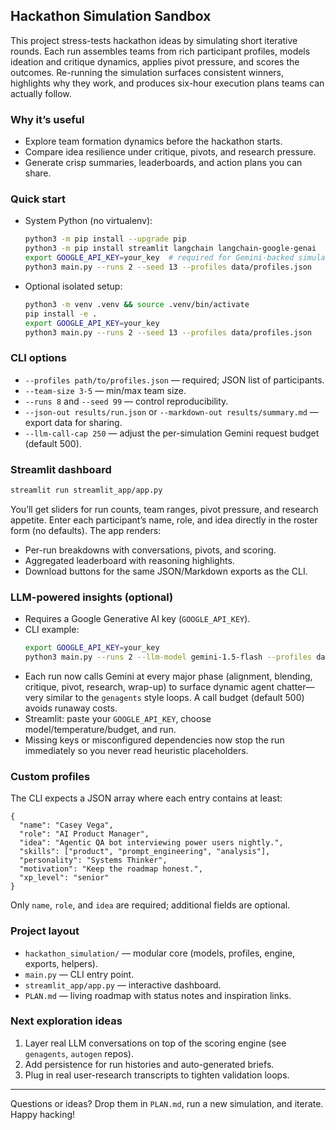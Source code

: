 ## Hackathon Simulation Sandbox

This project stress-tests hackathon ideas by simulating short iterative rounds. Each run assembles teams from rich participant profiles, models ideation and critique dynamics, applies pivot pressure, and scores the outcomes. Re-running the simulation surfaces consistent winners, highlights why they work, and produces six-hour execution plans teams can actually follow.

### Why it’s useful
- Explore team formation dynamics before the hackathon starts.
- Compare idea resilience under critique, pivots, and research pressure.
- Generate crisp summaries, leaderboards, and action plans you can share.

### Quick start
- System Python (no virtualenv):
  ```bash
  python3 -m pip install --upgrade pip
  python3 -m pip install streamlit langchain langchain-google-genai
  export GOOGLE_API_KEY=your_key  # required for Gemini-backed simulation
  python3 main.py --runs 2 --seed 13 --profiles data/profiles.json
  ```
- Optional isolated setup:
  ```bash
  python3 -m venv .venv && source .venv/bin/activate
  pip install -e .
  export GOOGLE_API_KEY=your_key
  python3 main.py --runs 2 --seed 13 --profiles data/profiles.json
  ```

### CLI options
- `--profiles path/to/profiles.json` — required; JSON list of participants.
- `--team-size 3-5` — min/max team size.
- `--runs 8` and `--seed 99` — control reproducibility.
- `--json-out results/run.json` or `--markdown-out results/summary.md` — export data for sharing.
- `--llm-call-cap 250` — adjust the per-simulation Gemini request budget (default 500).

### Streamlit dashboard
```bash
streamlit run streamlit_app/app.py
```
You’ll get sliders for run counts, team ranges, pivot pressure, and research appetite. Enter each participant’s name, role, and idea directly in the roster form (no defaults). The app renders:
- Per-run breakdowns with conversations, pivots, and scoring.
- Aggregated leaderboard with reasoning highlights.
- Download buttons for the same JSON/Markdown exports as the CLI.

### LLM-powered insights (optional)
- Requires a Google Generative AI key (`GOOGLE_API_KEY`).
- CLI example:
  ```bash
  export GOOGLE_API_KEY=your_key
  python3 main.py --runs 2 --llm-model gemini-1.5-flash --profiles data/profiles.json
  ```
- Each run now calls Gemini at every major phase (alignment, blending, critique, pivot, research, wrap-up) to surface dynamic agent chatter—very similar to the `genagents` style loops. A call budget (default 500) avoids runaway costs.
- Streamlit: paste your `GOOGLE_API_KEY`, choose model/temperature/budget, and run.
- Missing keys or misconfigured dependencies now stop the run immediately so you never read heuristic placeholders.

### Custom profiles
The CLI expects a JSON array where each entry contains at least:
```jsonc
{
  "name": "Casey Vega",
  "role": "AI Product Manager",
  "idea": "Agentic QA bot interviewing power users nightly.",
  "skills": ["product", "prompt_engineering", "analysis"],
  "personality": "Systems Thinker",
  "motivation": "Keep the roadmap honest.",
  "xp_level": "senior"
}
```
Only `name`, `role`, and `idea` are required; additional fields are optional.

### Project layout
- `hackathon_simulation/` — modular core (models, profiles, engine, exports, helpers).
- `main.py` — CLI entry point.
- `streamlit_app/app.py` — interactive dashboard.
- `PLAN.md` — living roadmap with status notes and inspiration links.

### Next exploration ideas
1. Layer real LLM conversations on top of the scoring engine (see `genagents`, `autogen` repos).
2. Add persistence for run histories and auto-generated briefs.
3. Plug in real user-research transcripts to tighten validation loops.

---
Questions or ideas? Drop them in `PLAN.md`, run a new simulation, and iterate. Happy hacking!
